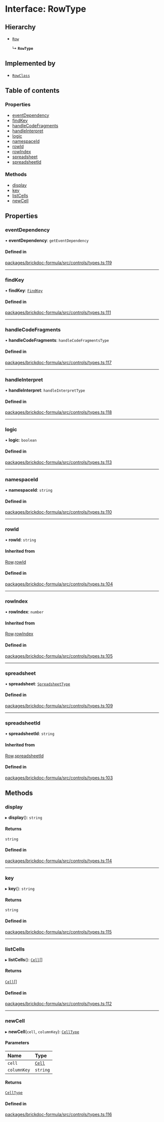 # Interface: RowType

## Hierarchy

- [`Row`](Row.md)

  ↳ **`RowType`**

## Implemented by

- [`RowClass`](../classes/RowClass.md)

## Table of contents

### Properties

- [eventDependency](RowType.md#eventdependency)
- [findKey](RowType.md#findkey)
- [handleCodeFragments](RowType.md#handlecodefragments)
- [handleInterpret](RowType.md#handleinterpret)
- [logic](RowType.md#logic)
- [namespaceId](RowType.md#namespaceid)
- [rowId](RowType.md#rowid)
- [rowIndex](RowType.md#rowindex)
- [spreadsheet](RowType.md#spreadsheet)
- [spreadsheetId](RowType.md#spreadsheetid)

### Methods

- [display](RowType.md#display)
- [key](RowType.md#key)
- [listCells](RowType.md#listcells)
- [newCell](RowType.md#newcell)

## Properties

### <a id="eventdependency" name="eventdependency"></a> eventDependency

• **eventDependency**: `getEventDependency`

#### Defined in

[packages/brickdoc-formula/src/controls/types.ts:119](https://github.com/mashcard/mashcard/blob/main/packages/brickdoc-formula/src/controls/types.ts#L119)

---

### <a id="findkey" name="findkey"></a> findKey

• **findKey**: [`FindKey`](FindKey.md)

#### Defined in

[packages/brickdoc-formula/src/controls/types.ts:111](https://github.com/mashcard/mashcard/blob/main/packages/brickdoc-formula/src/controls/types.ts#L111)

---

### <a id="handlecodefragments" name="handlecodefragments"></a> handleCodeFragments

• **handleCodeFragments**: `handleCodeFragmentsType`

#### Defined in

[packages/brickdoc-formula/src/controls/types.ts:117](https://github.com/mashcard/mashcard/blob/main/packages/brickdoc-formula/src/controls/types.ts#L117)

---

### <a id="handleinterpret" name="handleinterpret"></a> handleInterpret

• **handleInterpret**: `handleInterpretType`

#### Defined in

[packages/brickdoc-formula/src/controls/types.ts:118](https://github.com/mashcard/mashcard/blob/main/packages/brickdoc-formula/src/controls/types.ts#L118)

---

### <a id="logic" name="logic"></a> logic

• **logic**: `boolean`

#### Defined in

[packages/brickdoc-formula/src/controls/types.ts:113](https://github.com/mashcard/mashcard/blob/main/packages/brickdoc-formula/src/controls/types.ts#L113)

---

### <a id="namespaceid" name="namespaceid"></a> namespaceId

• **namespaceId**: `string`

#### Defined in

[packages/brickdoc-formula/src/controls/types.ts:110](https://github.com/mashcard/mashcard/blob/main/packages/brickdoc-formula/src/controls/types.ts#L110)

---

### <a id="rowid" name="rowid"></a> rowId

• **rowId**: `string`

#### Inherited from

[Row](Row.md).[rowId](Row.md#rowid)

#### Defined in

[packages/brickdoc-formula/src/controls/types.ts:104](https://github.com/mashcard/mashcard/blob/main/packages/brickdoc-formula/src/controls/types.ts#L104)

---

### <a id="rowindex" name="rowindex"></a> rowIndex

• **rowIndex**: `number`

#### Inherited from

[Row](Row.md).[rowIndex](Row.md#rowindex)

#### Defined in

[packages/brickdoc-formula/src/controls/types.ts:105](https://github.com/mashcard/mashcard/blob/main/packages/brickdoc-formula/src/controls/types.ts#L105)

---

### <a id="spreadsheet" name="spreadsheet"></a> spreadsheet

• **spreadsheet**: [`SpreadsheetType`](SpreadsheetType.md)

#### Defined in

[packages/brickdoc-formula/src/controls/types.ts:109](https://github.com/mashcard/mashcard/blob/main/packages/brickdoc-formula/src/controls/types.ts#L109)

---

### <a id="spreadsheetid" name="spreadsheetid"></a> spreadsheetId

• **spreadsheetId**: `string`

#### Inherited from

[Row](Row.md).[spreadsheetId](Row.md#spreadsheetid)

#### Defined in

[packages/brickdoc-formula/src/controls/types.ts:103](https://github.com/mashcard/mashcard/blob/main/packages/brickdoc-formula/src/controls/types.ts#L103)

## Methods

### <a id="display" name="display"></a> display

▸ **display**(): `string`

#### Returns

`string`

#### Defined in

[packages/brickdoc-formula/src/controls/types.ts:114](https://github.com/mashcard/mashcard/blob/main/packages/brickdoc-formula/src/controls/types.ts#L114)

---

### <a id="key" name="key"></a> key

▸ **key**(): `string`

#### Returns

`string`

#### Defined in

[packages/brickdoc-formula/src/controls/types.ts:115](https://github.com/mashcard/mashcard/blob/main/packages/brickdoc-formula/src/controls/types.ts#L115)

---

### <a id="listcells" name="listcells"></a> listCells

▸ **listCells**(): [`Cell`](Cell.md)[]

#### Returns

[`Cell`](Cell.md)[]

#### Defined in

[packages/brickdoc-formula/src/controls/types.ts:112](https://github.com/mashcard/mashcard/blob/main/packages/brickdoc-formula/src/controls/types.ts#L112)

---

### <a id="newcell" name="newcell"></a> newCell

▸ **newCell**(`cell`, `columnKey`): [`CellType`](CellType.md)

#### Parameters

| Name        | Type              |
| :---------- | :---------------- |
| `cell`      | [`Cell`](Cell.md) |
| `columnKey` | `string`          |

#### Returns

[`CellType`](CellType.md)

#### Defined in

[packages/brickdoc-formula/src/controls/types.ts:116](https://github.com/mashcard/mashcard/blob/main/packages/brickdoc-formula/src/controls/types.ts#L116)
